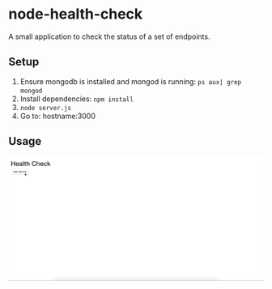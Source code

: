 # node-health-check
A small application to check the status of a set of endpoints.

## Setup

1. Ensure mongodb is installed and mongod is running: `ps aux| grep mongod`
2. Install dependencies: `npm install`
3. `node server.js`
4. Go to: hostname:3000

## Usage
![Demo](demo.gif)



